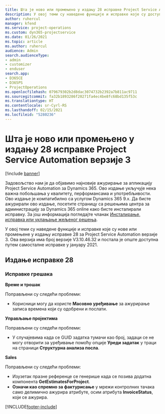 ```yaml
---
title: Шта је ново или промењено у издању 28 исправке Project Service Automation верзије 3
description: У овој теми су наведене функције и исправке које су доступне у издању исправке 28 за Project Service Automation верзије 3.
author: ruhercul
manager: kfend
ms.service: project-operations
ms.custom: dyn365-projectservice
ms.date: 01/26/2021
ms.topic: article
ms.author: ruhercul
audience: Admin
search.audienceType:
- admin
- customizer
- enduser
search.app:
- D365CE
- D365PS
- ProjectOperations
ms.openlocfilehash: 079679302b2d8dac3074732b2392a7b811ac9711
ms.sourcegitcommit: fa32b1893286f20271fa4ec4be8fc68bd135f53c
ms.translationtype: HT
ms.contentlocale: sr-Cyrl-RS
ms.lasthandoff: 02/15/2021
ms.locfileid: "5280236"
---
```

# <a name="whats-new-or-changed-in-project-service-automation-update-release-28-v3"></a>Шта је ново или промењено у издању 28 исправке Project Service Automation верзије 3

[!include [banner](../includes/psa-now-project-operations.md)]

Задовољство нам је да објавимо најновије ажурирање за апликацију Project Service Automation за Dynamics 365. Ово издање укључује нека важна побољшања у квалитету, перформансама и употребљивости. Ово издање је компатибилно са услугом Dynamics 365 9.x. Да бисте ажурирали ово издање, посетите страницу са решењима центра за администрацију за Dynamics 365 online како бисте инсталирали исправку. За још информација погледајте чланак [Инсталирање, исправка или уклањање жељеног решења](https://docs.microsoft.com/power-platform/admin/install-remove-preferred-solution).

У овој теми су наведене функције и исправке које су нове или промењене у издању исправке 28 за Project Service Automation верзије 3. Ова верзија има број верзије V3.10.46.32 и постала је опште доступна путем самосталне исправке у јануару 2021.

## <a name="update-release-28"></a>Издање исправке 28

### <a name="bug-fixes"></a>Исправке грешака

**Време и трошак**

Поправљени су следећи проблеми:

- Корисници могу да користе **Масовно уређивање** за ажурирање записа времена који су одобрени и послати.

**Управљање пројектима**

Поправљени су следећи проблеми:

- У случајевима када се GUID задатка тумачи као број, задаци се не могу отворити за уређивање помоћу опције **Уреди задатак** у траци на страници **Структурна анализа посла**.

**Sales**

Поправљени су следећи проблеми:

- Изузетак празне референце се генерише када се позива додатна компонента **GetEstimatesForProject**.
- **Означи као спремно за фактурисање** у мрежи контролних тачака само делимично ажурира атрибуте, осим атрибута **InvoiceStatus**, који се ажурира.



[!INCLUDE[footer-include](../includes/footer-banner.md)]